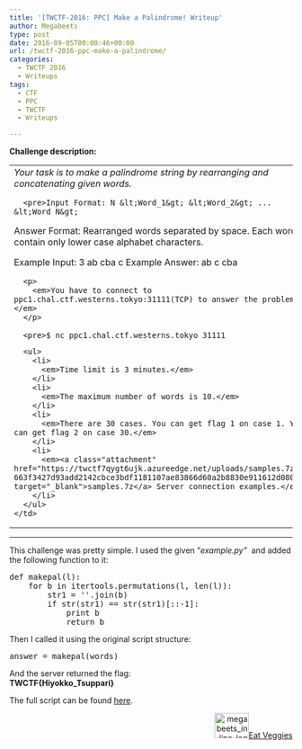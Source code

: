 ```yaml
---
title: '[TWCTF-2016: PPC] Make a Palindrome! Writeup'
author: Megabeets
type: post
date: 2016-09-05T00:00:46+00:00
url: /twctf-2016-ppc-make-a-palindrome/
categories:
  - TWCTF 2016
  - Writeups
tags:
  - CTF
  - PPC
  - TWCTF
  - Writeups

---
```

**Challenge description:**

<table>
  <tr>
    <td>
      <em>Your task is to make a palindrome string by rearranging and concatenating given words.</em></p> 
      
      <pre>Input Format: N &lt;Word_1&gt; &lt;Word_2&gt; ... &lt;Word_N&gt;
Answer Format: Rearranged words separated by space.
Each words contain only lower case alphabet characters.

Example Input: 3 ab cba c
Example Answer: ab c cba
</pre>
      
      <p>
        <em>You have to connect to ppc1.chal.ctf.westerns.tokyo:31111(TCP) to answer the problem.</em>
      </p>
      
      <pre>$ nc ppc1.chal.ctf.westerns.tokyo 31111
</pre>
      
      <ul>
        <li>
          <em>Time limit is 3 minutes.</em>
        </li>
        <li>
          <em>The maximum number of words is 10.</em>
        </li>
        <li>
          <em>There are 30 cases. You can get flag 1 on case 1. You can get flag 2 on case 30.</em>
        </li>
        <li>
          <em><a class="attachment" href="https://twctf7qygt6ujk.azureedge.net/uploads/samples.7z-663f3427d93add2142cbce3bdf1181107ae83866d60a2b8830e911612d080eaf" target="_blank">samples.7z</a> Server connection examples.</em>
        </li>
      </ul>
    </td>
  </tr>
</table>

* * *

This challenge was pretty simple. I used the given &#8220;_example.py&#8221;_  and added the following function to it:

<pre class="lang:python decode:true ">def makepal(l):
	for b in itertools.permutations(l, len(l)):
		str1 = ''.join(b)
		if str(str1) == str(str1)[::-1]:
			print b
			return b</pre>

Then I called it using the original script structure:

<pre class="lang:python decode:true ">answer = makepal(words)</pre>

And the server returned the flag:  
**TWCTF{Hiyokko_Tsuppari}**

The full script can be found <a href="https://gist.github.com/ITAYC0HEN/b88bfd6578bde4dcbe236f8ea67f24b7" target="_blank">here</a>.

<div class="nf-post-footer">
  <p style="text-align: right">
    <a href="https://www.megabeets.net/about.html#vegan"><img class="wp-image-149 alignnone" src="https://www.megabeets.net/uploads/megabeets_inline_logo.png" alt="megabeets_inline_logo" width="61" height="45" />Eat Veggies</a>
  </p>
</div>